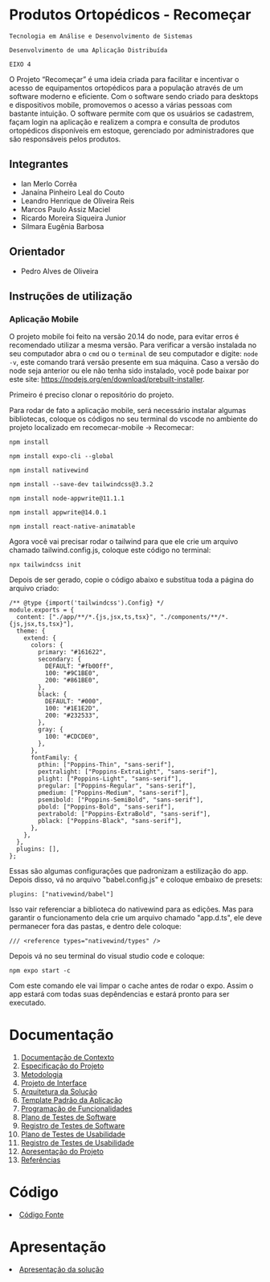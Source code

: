 # Produtos Ortopédicos - Recomeçar

`Tecnologia em Análise e Desenvolvimento de Sistemas`

`Desenvolvimento de uma Aplicação Distribuída `

`EIXO 4`

O Projeto “Recomeçar” é uma ideia criada para facilitar e incentivar o acesso de equipamentos ortopédicos para a população através de um software moderno e eficiente. Com o software sendo criado para desktops e dispositivos mobile, promovemos o acesso a várias pessoas com bastante intuição. O software permite com que os usuários se cadastrem, façam login na aplicação e realizem a compra e consulta de produtos ortopédicos disponíveis em estoque, gerenciado por administradores que são responsáveis pelos produtos.

## Integrantes

* Ian Merlo Corrêa
* Janaína Pinheiro Leal do Couto
* Leandro Henrique de Oliveira Reis
* Marcos Paulo Assiz Maciel
* Ricardo Moreira Siqueira Junior
* Silmara Eugênia Barbosa

## Orientador

* Pedro Alves de Oliveira

## Instruções de utilização

### Aplicação Mobile

O projeto mobile foi feito na versão 20.14 do node, para evitar erros é recomendado utilizar a mesma versão. Para verificar a versão instalada no seu computador abra o ``cmd`` ou o ``terminal`` de seu computador e digite: ``node -v``, este comando trará versão presente em sua máquina. Caso a versão do node seja anterior ou ele não tenha sido instalado, você pode baixar por este site: https://nodejs.org/en/download/prebuilt-installer.

Primeiro é preciso clonar o repositório do projeto. 

Para rodar de fato a aplicação mobile, será necessário instalar algumas bibliotecas, coloque os códigos no seu terminal do vscode no ambiente do projeto localizado em recomecar-mobile -> Recomecar:

```npm install```

```npm install expo-cli --global```

```npm install nativewind```

```npm install --save-dev tailwindcss@3.3.2```

```npm install node-appwrite@11.1.1```

```npm install appwrite@14.0.1```

```npm install react-native-animatable```

Agora você vai precisar rodar o tailwind para que ele crie um arquivo chamado tailwind.config.js, coloque este código no terminal: 

```npx tailwindcss init```

Depois de ser gerado, copie o código abaixo e substitua toda a página do arquivo criado: 
````
/** @type {import('tailwindcss').Config} */
module.exports = {
  content: ["./app/**/*.{js,jsx,ts,tsx}", "./components/**/*.{js,jsx,ts,tsx}"],
  theme: {
    extend: {
      colors: {
        primary: "#161622",
        secondary: {
          DEFAULT: "#fb00ff",
          100: "#9C1BE0",
          200: "#861BE0",
        },
        black: {
          DEFAULT: "#000",
          100: "#1E1E2D",
          200: "#232533",
        },
        gray: {
          100: "#CDCDE0",
        },
      },
      fontFamily: {
        pthin: ["Poppins-Thin", "sans-serif"],
        pextralight: ["Poppins-ExtraLight", "sans-serif"],
        plight: ["Poppins-Light", "sans-serif"],
        pregular: ["Poppins-Regular", "sans-serif"],
        pmedium: ["Poppins-Medium", "sans-serif"],
        psemibold: ["Poppins-SemiBold", "sans-serif"],
        pbold: ["Poppins-Bold", "sans-serif"],
        pextrabold: ["Poppins-ExtraBold", "sans-serif"],
        pblack: ["Poppins-Black", "sans-serif"],
      },
    },
  },
  plugins: [],
};
````
Essas são algumas configurações que padronizam a estilização do app. Depois disso, vá no arquivo "babel.config.js" e coloque embaixo de presets:

`plugins: ["nativewind/babel"]`

Isso vair referenciar a biblioteca do nativewind para as edições. Mas para garantir o funcionamento dela crie um arquivo chamado "app.d.ts", ele deve permanecer fora das pastas, e dentro dele coloque:

`/// <reference types="nativewind/types" />`

Depois vá no seu terminal do visual studio code e coloque:

`npm expo start -c`

Com este comando ele vai limpar o cache antes de rodar o expo. Assim o app estará com todas suas depêndencias e estará pronto para ser executado.

# Documentação

<ol>
<li><a href="docs/01-Documentação de Contexto.md"> Documentação de Contexto</a></li>
<li><a href="docs/02-Especificação do Projeto.md"> Especificação do Projeto</a></li>
<li><a href="docs/03-Metodologia.md"> Metodologia</a></li>
<li><a href="docs/04-Projeto de Interface.md"> Projeto de Interface</a></li>
<li><a href="docs/05-Arquitetura da Solução.md"> Arquitetura da Solução</a></li>
<li><a href="docs/06-Template Padrão da Aplicação.md"> Template Padrão da Aplicação</a></li>
<li><a href="docs/07-Programação de Funcionalidades.md"> Programação de Funcionalidades</a></li>
<li><a href="docs/08-Plano de Testes de Software.md"> Plano de Testes de Software</a></li>
<li><a href="docs/09-Registro de Testes de Software.md"> Registro de Testes de Software</a></li>
<li><a href="docs/10-Plano de Testes de Usabilidade.md"> Plano de Testes de Usabilidade</a></li>
<li><a href="docs/11-Registro de Testes de Usabilidade.md"> Registro de Testes de Usabilidade</a></li>
<li><a href="docs/12-Apresentação do Projeto.md"> Apresentação do Projeto</a></li>
<li><a href="docs/13-Referências.md"> Referências</a></li>
</ol>

# Código

<li><a href="src/README.md"> Código Fonte</a></li>

# Apresentação

<li><a href="presentation/README.md"> Apresentação da solução</a></li>
